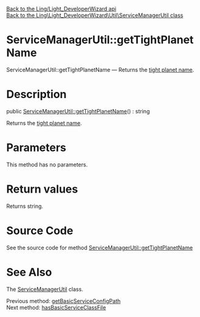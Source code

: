 [Back to the Ling/Light_DeveloperWizard api](https://github.com/lingtalfi/Light_DeveloperWizard/blob/master/doc/api/Ling/Light_DeveloperWizard.md)<br>
[Back to the Ling\Light_DeveloperWizard\Util\ServiceManagerUtil class](https://github.com/lingtalfi/Light_DeveloperWizard/blob/master/doc/api/Ling/Light_DeveloperWizard/Util/ServiceManagerUtil.md)


ServiceManagerUtil::getTightPlanetName
================



ServiceManagerUtil::getTightPlanetName — Returns the [tight planet name](https://github.com/lingtalfi/UniverseTools/blob/master/doc/pages/nomenclature.md#tight-planet-name).




Description
================


public [ServiceManagerUtil::getTightPlanetName](https://github.com/lingtalfi/Light_DeveloperWizard/blob/master/doc/api/Ling/Light_DeveloperWizard/Util/ServiceManagerUtil/getTightPlanetName.md)() : string




Returns the [tight planet name](https://github.com/lingtalfi/UniverseTools/blob/master/doc/pages/nomenclature.md#tight-planet-name).




Parameters
================

This method has no parameters.


Return values
================

Returns string.








Source Code
===========
See the source code for method [ServiceManagerUtil::getTightPlanetName](https://github.com/lingtalfi/Light_DeveloperWizard/blob/master/Util/ServiceManagerUtil.php#L373-L376)


See Also
================

The [ServiceManagerUtil](https://github.com/lingtalfi/Light_DeveloperWizard/blob/master/doc/api/Ling/Light_DeveloperWizard/Util/ServiceManagerUtil.md) class.

Previous method: [getBasicServiceConfigPath](https://github.com/lingtalfi/Light_DeveloperWizard/blob/master/doc/api/Ling/Light_DeveloperWizard/Util/ServiceManagerUtil/getBasicServiceConfigPath.md)<br>Next method: [hasBasicServiceClassFile](https://github.com/lingtalfi/Light_DeveloperWizard/blob/master/doc/api/Ling/Light_DeveloperWizard/Util/ServiceManagerUtil/hasBasicServiceClassFile.md)<br>

